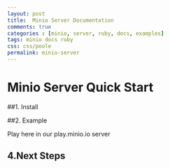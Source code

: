 ```yaml
---
layout: post
title:  Minio Server Documentation
comments: true
categories : [minio, server, ruby, docs, examples]
tags: minio docs ruby
css: css/poole
permalink: minio-server 
---
```


 
# Minio Server Quick Start

 
##1. Install

 
  
    					 
##2. Example

Play here in our play.minio.io server
 
## 4.Next Steps

  